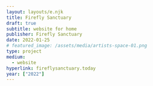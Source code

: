 ```yaml
---
layout: layouts/e.njk
title: Firefly Sanctuary
draft: true
subtitle: website for home
publisher: Firefly Sanctuary
date: 2022-01-25
# featured_image: /assets/media/artists-space-01.png
type: project
medium:
  - website
hyperlink: fireflysanctuary.today
year: ["2022"]
---
```

